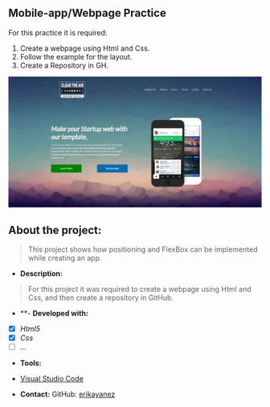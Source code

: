 ## Mobile-app/Webpage Practice

For this practice it is required:
1. Create a webpage using Html and Css.
2. Follow the example for the layout.
3. Create a Repository in GH.

![screenshot of the project](./images/mobile-app.png)

## About the project:
> This project shows how positioning and FlexBox can be implemented while creating an app.

- **Description:**
> For this project it was required to create a webpage using Html and Css, and then create a repository in GitHub.

- **- **Developed with:**
- [x] _Html5_
- [x] _Css_
- [ ] _..._

- **Tools:**
- [Visual Studio Code](https://code.visualstudio.com/)

- **Contact:**
GitHub: [erikayanez](https://github.com/)<br>


